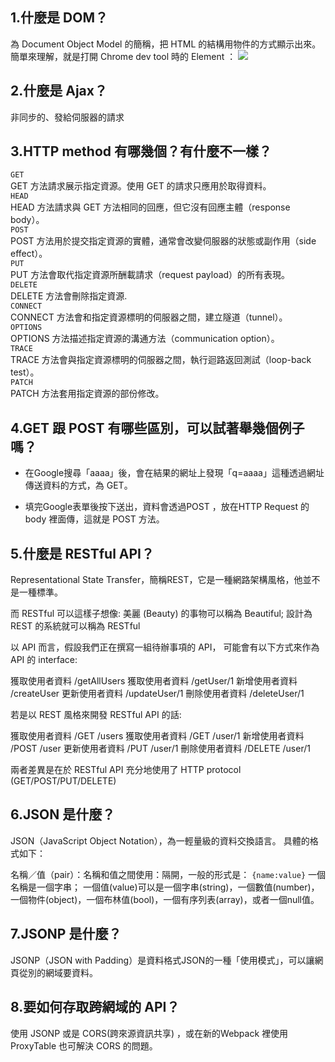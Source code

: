 ## 1.什麼是 DOM？
為 Document Object Model 的簡稱，把 HTML 的結構用物件的方式顯示出來。  
簡單來理解，就是打開 Chrome dev tool 時的 Element ：
![](https://i.imgur.com/vwSSk3e.png)  


## 2.什麼是 Ajax？
非同步的、發給伺服器的請求

## 3.HTTP method 有哪幾個？有什麼不一樣？

`GET`  
GET 方法請求展示指定資源。使用 GET 的請求只應用於取得資料。  
`HEAD`  
HEAD 方法請求與 GET 方法相同的回應，但它沒有回應主體（response body）。  
`POST`  
POST 方法用於提交指定資源的實體，通常會改變伺服器的狀態或副作用（side effect）。  
`PUT`  
PUT 方法會取代指定資源所酬載請求（request payload）的所有表現。  
`DELETE`  
DELETE 方法會刪除指定資源.  
`CONNECT`  
CONNECT 方法會和指定資源標明的伺服器之間，建立隧道（tunnel）。  
`OPTIONS`  
OPTIONS 方法描述指定資源的溝通方法（communication option）。  
`TRACE`  
TRACE 方法會與指定資源標明的伺服器之間，執行迴路返回測試（loop-back test）。  
`PATCH`  
PATCH 方法套用指定資源的部份修改。  


## 4.GET 跟 POST 有哪些區別，可以試著舉幾個例子嗎？
* 在Google搜尋「aaaa」後，會在結果的網址上發現「q=aaaa」這種透過網址傳送資料的方式，為 GET。

* 填完Google表單後按下送出，資料會透過POST ，放在HTTP Request 的  body 裡面傳，這就是 POST 方法。

## 5.什麼是 RESTful API？
Representational State Transfer，簡稱REST，它是一種網路架構風格，他並不是一種標準。

而 RESTful 可以這樣子想像: 美麗 (Beauty) 的事物可以稱為 Beautiful; 設計為 REST 的系統就可以稱為 RESTful

以 API 而言，假設我們正在撰寫一組待辦事項的 API，
可能會有以下方式來作為 API 的 interface:

獲取使用者資料 /getAllUsers
獲取使用者資料 /getUser/1
新增使用者資料 /createUser
更新使用者資料 /updateUser/1
刪除使用者資料 /deleteUser/1

若是以 REST 風格來開發 RESTful API 的話:

獲取使用者資料 /GET /users
獲取使用者資料 /GET /user/1
新增使用者資料 /POST /user
更新使用者資料 /PUT /user/1
刪除使用者資料 /DELETE /user/1

兩者差異是在於 RESTful API 充分地使用了 HTTP protocol (GET/POST/PUT/DELETE)


## 6.JSON 是什麼？

JSON（JavaScript Object Notation），為一輕量級的資料交換語言。
具體的格式如下：

名稱／值（pair）：名稱和值之間使用：隔開，一般的形式是：
`{name:value}`
一個名稱是一個字串； 一個值(value)可以是一個字串(string)，一個數值(number)，一個物件(object)，一個布林值(bool)，一個有序列表(array)，或者一個null值。


## 7.JSONP 是什麼？
JSONP（JSON with Padding）是資料格式JSON的一種「使用模式」，可以讓網頁從別的網域要資料。
## 8.要如何存取跨網域的 API？

使用 JSONP 或是 CORS(跨來源資訊共享) ，或在新的Webpack 裡使用 ProxyTable 也可解決 CORS 的問題。

